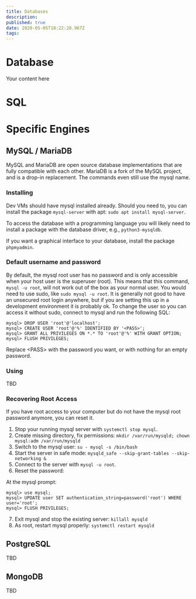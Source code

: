 ```yaml
---
title: Databases
description: 
published: true
date: 2020-05-05T18:22:28.967Z
tags: 
---
```


# Database
Your content here

# SQL

# Specific Engines

## MySQL / MariaDB
MySQL and MariaDB are open source database implementations that are fully compatible with each other. MariaDB is a fork of the MySQL project, and is a drop-in replacement. The commands even still use the mysql name.

### Installing

Dev VMs should have mysql installed already. Should you need to, you can install the package `mysql-server` with apt: `sudo apt install mysql-server`.

To access the database with a programming language you will likely need to install a package with the database driver, e.g., `python3-mysqldb`.

If you want a graphical interface to your database, install the package `phpmyadmin`.

### Default username and password

By default, the mysql root user has no password and is only accessible when your host user is the superuser (root). This means that this command, `mysql -u root`, will not work out of the box as your normal user. You would need to use sudo, like `sudo mysql -u root`. It is generally not good to have an unsecured root login anywhere, but if you are setting this up in a development environment it is probably ok. To change the user so you can access it without sudo, connect to mysql and run the following SQL:

    mysql> DROP USER 'root'@'localhost';
    mysql> CREATE USER 'root'@'%' IDENTIFIED BY '<PASS>';
    mysql> GRANT ALL PRIVILEGES ON *.* TO 'root'@'%' WITH GRANT OPTION;
    mysql> FLUSH PRIVILEGES;

Replace \<PASS> with the password you want, or with nothing for an empty password.

### Using
TBD

### Recovering Root Access

If you have root access to your computer but do not have the mysql root password anymore, you can reset it.

1. Stop your running mysql server with `systemctl stop mysql`.
2. Create missing directory, fix permissions: `mkdir /var/run/mysqld; chown mysql:adm /var/run/mysqld`
3. Switch to the mysql user: `su - mysql -s /bin/bash`
4. Start the server in safe mode: `mysqld_safe --skip-grant-tables --skip-networking &`
5. Connect to the server with `mysql -u root`.
6. Reset the password:

At the mysql prompt:
   
    mysql> use mysql;
    mysql> UPDATE user SET authentication_string=password('root') WHERE user='root';
    mysql> FLUSH PRIVILEGES;

7. Exit mysql and stop the existing server: `killall mysqld`
8. As root, restart mysql properly: `systemctl restart mysqld`


## PostgreSQL
TBD
## MongoDB
TBD